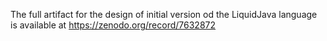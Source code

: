 The full artifact for the design of initial version od the LiquidJava language is available at https://zenodo.org/record/7632872
